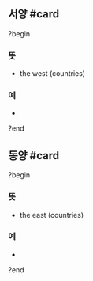 ## 서양 #card
?begin
### 뜻
- the west (countries)
### 예
-
<!--SR:!2025-07-16,5,230-->
?end

## 동양 #card
?begin
### 뜻
- the east (countries)
### 예
-
?end
